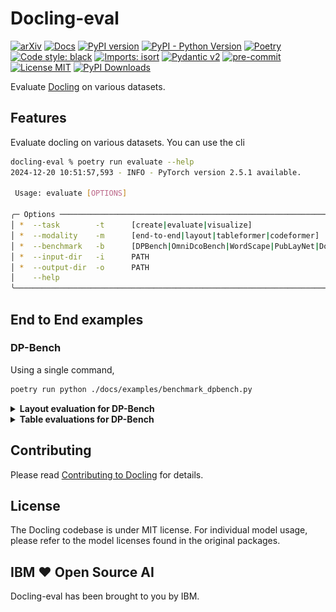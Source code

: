 # Docling-eval


[![arXiv](https://img.shields.io/badge/arXiv-2408.09869-b31b1b.svg)](https://arxiv.org/abs/2408.09869)
[![Docs](https://img.shields.io/badge/docs-live-brightgreen)](https://ds4sd.github.io/docling/)
[![PyPI version](https://img.shields.io/pypi/v/docling)](https://pypi.org/project/docling/)
[![PyPI - Python Version](https://img.shields.io/pypi/pyversions/docling)](https://pypi.org/project/docling/)
[![Poetry](https://img.shields.io/endpoint?url=https://python-poetry.org/badge/v0.json)](https://python-poetry.org/)
[![Code style: black](https://img.shields.io/badge/code%20style-black-000000.svg)](https://github.com/psf/black)
[![Imports: isort](https://img.shields.io/badge/%20imports-isort-%231674b1?style=flat&labelColor=ef8336)](https://pycqa.github.io/isort/)
[![Pydantic v2](https://img.shields.io/endpoint?url=https://raw.githubusercontent.com/pydantic/pydantic/main/docs/badge/v2.json)](https://pydantic.dev)
[![pre-commit](https://img.shields.io/badge/pre--commit-enabled-brightgreen?logo=pre-commit&logoColor=white)](https://github.com/pre-commit/pre-commit)
[![License MIT](https://img.shields.io/github/license/DS4SD/docling)](https://opensource.org/licenses/MIT)
[![PyPI Downloads](https://static.pepy.tech/badge/docling/month)](https://pepy.tech/projects/docling)

Evaluate [Docling](https://github.com/DS4SD/docling) on various datasets.

## Features

Evaluate docling on various datasets. You can use the cli

```sh
docling-eval % poetry run evaluate --help
2024-12-20 10:51:57,593 - INFO - PyTorch version 2.5.1 available.

 Usage: evaluate [OPTIONS]

╭─ Options ───────────────────────────────────────────────────────────────────────────────────────────────────────────────────────────────────────────────────────────────────────────────────────────────────────────────────────────────────╮
│ *  --task        -t      [create|evaluate|visualize]                                                                Evaluation task [default: None] [required]                                                                              │
│ *  --modality    -m      [end-to-end|layout|tableformer|codeformer]                                                 Evaluation modality [default: None] [required]                                                                          │
│ *  --benchmark   -b      [DPBench|OmniDcoBench|WordScape|PubLayNet|DocLayNet|Pub1M|PubTabNet|FinTabNet|WikiTabNet]  Benchmark name [default: None] [required]                                                                               │
│ *  --input-dir   -i      PATH                                                                                       Input directory [default: None] [required]                                                                              │
│ *  --output-dir  -o      PATH                                                                                       Output directory [default: None] [required]                                                                             │
│    --help                                                                                                           Show this message and exit.                                                                                             │
╰─────────────────────────────────────────────────────────────────────────────────────────────────────────────────────────────────────────────────────────────────────────────────────────────────────────────────────────────────────────────╯
```

## End to End examples

### DP-Bench

Using a single command,

```sh
poetry run python ./docs/examples/benchmark_dpbench.py
```

<details>
<summary><b>Layout evaluation for DP-Bench</b></summary>
<br>

👉 Create the dataset,

```sh
poetry run evaluate -t create -m layout -b DPBench -i <location-of-dpbench> -o ./benchmarks/dpbench-layout
```

👉 Evaluate the dataset,

```sh
poetry run evaluate -t evaluate -m layout -b DPBench -i ./benchmarks/dpbench-layout -o ./benchmarks/dpbench-layout
```

| id |          label | MaP[0.5:0.95] |
| -- | -------------- | ------------- |
|  0 |    page_header |         0.151 |
|  1 |           text |         0.678 |
|  2 | section_header |         0.443 |
|  3 |       footnote |         0.221 |
|  4 |        picture |         0.761 |
|  5 |        caption |         0.458 |
|  6 |    page_footer |         0.344 |
|  7 | document_index |         0.755 |
|  8 |        formula |         0.066 |
|  9 |          table |         0.891 |
</details>

<details>
<summary><b>Table evaluations for DP-Bench</b></summary>
<br>

👉 Create the dataset,

```sh
poetry run evaluate -t create -m tableformer -b DPBench -i <location-of-dpbench> -o ./benchmarks/dpbench-tableformer
```

👉 Evaluate the dataset,

```sh
poetry run evaluate -t evaluate -m tableformer -b DPBench -i ./benchmarks/dpbench-tableformer -o ./benchmarks/dpbench-tableformer
```

👉 Visualise the dataset,

```sh
poetry run evaluate -t visualize -m tableformer -b DPBench -i ./benchmarks/dpbench-tableformer -o ./benchmarks/dpbench-tableformer
```

The final result can be visualised as,

![DPBench_TEDS](./docs/evaluations/evaluation_DPBench_tableformer.png)
</details>

## Contributing

Please read [Contributing to Docling](https://github.com/DS4SD/docling/blob/main/CONTRIBUTING.md) for details.

## License

The Docling codebase is under MIT license.
For individual model usage, please refer to the model licenses found in the original packages.

## IBM ❤️ Open Source AI

Docling-eval has been brought to you by IBM.

